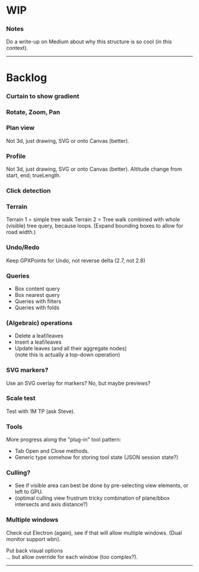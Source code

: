 

# WIP

### Notes
Do a write-up on Medium about why this structure is so cool (in this context).

---

# Backlog

### Curtain to show gradient

### Rotate, Zoom, Pan

### Plan view
Not 3d, just drawing, SVG or onto Canvas (better).

### Profile
Not 3d, just drawing, SVG or onto Canvas (better).
Altitude change from start, end; trueLength.

### Click detection

### Terrain
Terrain 1 = simple tree walk
Terrain 2 = Tree walk combined with whole (visible) tree query, because loops.
(Expand bounding boxes to allow for road width.)

### Undo/Redo
Keep GPXPoints for Undo, not reverse delta (2.7, not 2.8)

### Queries
- Box content query
- Box nearest query
- Queries with filters
- Queries with folds

### (Algebraic) operations
- Delete a leaf/leaves
- Insert a leaf/leaves
- Update leaves (and all their aggregate nodes)  
  (note this is actually a top-down operation)

### SVG markers?
Use an SVG overlay for markers? No, but maybe previews?

### Scale test
Test with 1M TP (ask Steve).

### Tools
More progress along the "plug-in" tool pattern:
- Tab Open and Close methods.
- Generic type somehow for storing tool state (JSON session state?)

### Culling?
- See if visible area can best be done by pre-selecting view elements, or left to GPU.
- (optimal culling view frustrum tricky combination of plane/bbox intersects and axis distance?)

### Multiple windows

Check out Electron (again), see if that will allow multiple windows. (Dual monitor support wbn).

Put back visual options  
... but allow override for each window (too complex?).

---


